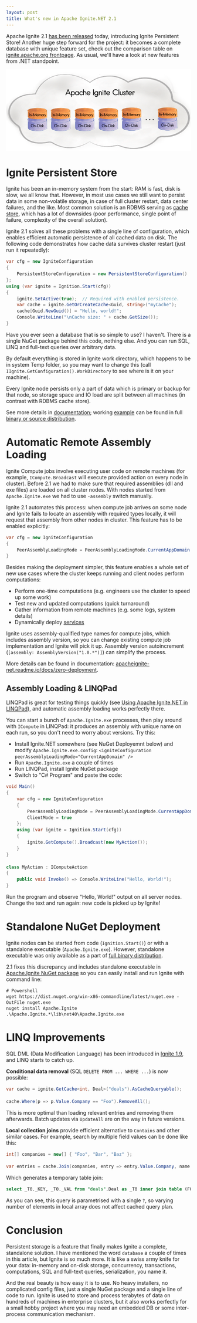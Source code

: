 ```yaml
---
layout: post
title: What's new in Apache Ignite.NET 2.1
---
```


Apache Ignite 2.1 [has been released](https://blogs.apache.org/ignite/entry/apache-ignite-2-1-a) today, introducing Ignite Persistent Store!
Another huge step forward for the project: it becomes a complete database with unique feature set, check out the comparison table on [ignite.apache.org frontpage](https://ignite.apache.org/). As usual, we'll have a look at new features from .NET standpoint.

![Apache Ignite Persistent Store](../images/ignite-persistent-store.png)


# Ignite Persistent Store

Ignite has been an in-memory system from the start: RAM is fast, disk is slow, we all know that.
However, in most use cases we still want to persist data in some non-volatile storage, in case of full cluster restart, data center failures, and the like.
Most common solution is an RDBMS serving as [cache store](https://apacheignite-net.readme.io/docs/persistent-store), which has a lot of downsides (poor performance, single point of failure, complexity of the overall solution).

Ignite 2.1 solves all these problems with a single line of configuration, which enables efficient automatic persistence of all cached data on disk.
The following code demonstrates how cache data survives cluster restart (just run it repeatedly):

```cs
var cfg = new IgniteConfiguration 
{ 
    PersistentStoreConfiguration = new PersistentStoreConfiguration() 
};
using (var ignite = Ignition.Start(cfg))
{
    ignite.SetActive(true);  // Required with enabled persistence.
    var cache = ignite.GetOrCreateCache<Guid, string>("myCache");
    cache[Guid.NewGuid()] = "Hello, world!";
    Console.WriteLine("\nCache size: " + cache.GetSize());
}
```

Have you ever seen a database that is so simple to use? I haven't.
There is a single NuGet package behind this code, nothing else. And you can run SQL, LINQ and full-text queries over arbitrary data.

By default everything is stored in Ignite work directory, which happens to be in system Temp folder, so you may want to change this (call `IIgnite.GetConfiguration().WorkDirectory` to see where is it on your machine).

Every Ignite node persists only a part of data which is primary or backup for that node, so storage space and IO load are split between all machines (in contrast with RDBMS cache store).

See more details in [documentation](https://apacheignite.readme.io/docs/distributed-persistent-store); working [example](https://github.com/apache/ignite/blob/master/modules/platforms/dotnet/examples/Apache.Ignite.Examples/Datagrid/StoreExample.cs) can be found in full [binary or source distribution](https://ignite.apache.org/download.cgi).


# Automatic Remote Assembly Loading 

Ignite Compute jobs involve executing user code on remote machines (for example, `ICompute.Broadcast` will execute provided action on every node in cluster).
Before 2.1 we had to make sure that required assemblies (dll and exe files) are loaded on all cluster nodes. With nodes started from `Apache.Ignite.exe` we had to use `-assembly` switch manually.

Ignite 2.1 automates this process: when compute job arrives on some node and Ignite fails to locate an assembly with required types locally, it will request that assembly from other nodes in cluster. This feature has to be enabled explicitly:

```cs
var cfg = new IgniteConfiguration
{
    PeerAssemblyLoadingMode = PeerAssemblyLoadingMode.CurrentAppDomain
}
```

Besides making the deployment simpler, this feature enables a whole set of new use cases where the cluster keeps running and client nodes perform computations:
* Perform one-time computations (e.g. engineers use the cluster to speed up some work)
* Test new and updated computations (quick turnaround)
* Gather information from remote machines (e.g. some logs, system details)
* Dynamically deploy [services](https://apacheignite-net.readme.io/docs/service-grid)

Ignite uses assembly-qualified type names for compute jobs, which includes assembly version, so you can change existing compute job implementation and Ignite will pick it up. Assembly version autoincrement (`[assembly: AssemblyVersion("1.0.*")]`) can simplify the process.

More details can be found in documentation: [apacheignite-net.readme.io/docs/zero-deployment](https://apacheignite-net.readme.io/docs/zero-deployment).

## Assembly Loading & LINQPad

LINQPad is great for testing things quickly (see [Using Apache Ignite.NET in LINQPad](https://ptupitsyn.github.io/Using-Apache-Ignite-Net-in-LINQPad/)), and automatic assembly loading works perfectly there.

You can start a bunch of `Apache.Ignite.exe` processes, then play around with `ICompute` in LINQPad: it produces an assembly with unique name on each run, so you don't need to worry about versions. Try this:
* Install Ignite.NET somewhere (see NuGet Deployemnt below) and modify `Apache.Ignite.exe.config`: `<igniteConfiguration peerAssemblyLoadingMode="CurrentAppDomain" />`
* Run `Apache.Ignite.exe` a couple of times
* Run LINQPad, install Ignite NuGet package
* Switch to "C# Program" and paste the code:

```cs
void Main()
{
	var cfg = new IgniteConfiguration 
	{ 
		PeerAssemblyLoadingMode = PeerAssemblyLoadingMode.CurrentAppDomain,
		ClientMode = true
	};
	using (var ignite = Ignition.Start(cfg))
	{
		ignite.GetCompute().Broadcast(new MyAction());
	}
}

class MyAction : IComputeAction
{
	public void Invoke() => Console.WriteLine("Hello, World!");
}
```

Run the program and observe "Hello, World!" output on all server nodes.
Change the text and run again: new code is picked up by Ignite!


# Standalone NuGet Deployment

Ignite nodes can be started from code (`Ignition.Start()`) or with a standalone executable (`Apache.Ignite.exe`). However, standalone executable was only available as a part of [full binary distribution](https://ignite.apache.org/download.cgi).

2.1 fixes this discrepancy and includes standalone executable in [Apache.Ignite NuGet package](https://www.nuget.org/packages/Apache.Ignite/) so you can easily install and run Ignite with command line:

```shell
# Powershell
wget https://dist.nuget.org/win-x86-commandline/latest/nuget.exe -OutFile nuget.exe
nuget install Apache.Ignite
.\Apache.Ignite.*\lib\net40\Apache.Ignite.exe
```


# LINQ Improvements

SQL DML (Data Modification Language) has been introduced in [Ignite 1.9](https://ptupitsyn.github.io/Whats-New-In-Ignite-Net-1-9/), and LINQ starts to catch up.

**Conditional data removal** (SQL `DELETE FROM ... WHERE ...`) is now possible:

```cs
var cache = ignite.GetCache<int, Deal>("deals").AsCacheQueryable();

cache.Where(p => p.Value.Company == "Foo").RemoveAll();
```

This is more optimal than loading relevant entries and removing them afterwards. Batch updates via `UpdateAll` are on the way in future versions.

**Local collection joins** provide efficient alternative to `Contains` and other similar cases. For example, search by multiple field values can be done like this:

```cs
int[] companies = new[] { "Foo", "Bar", "Baz" };

var entries = cache.Join(companies, entry => entry.Value.Company, name => name, (entry, name) => entry);
```

Which generates a temporary table join:

```sql
select _T0._KEY, _T0._VAL from "deals".Deal as _T0 inner join table (F0 nvarchar = ?) _T1 on (_T1.F0 = _T0.COMPANY)
```

As you can see, this query is parametrised with a single `?`, so varying number of elements in local array does not affect cached query plan.

# Conclusion

Persistent storage is a feature that finally makes Ignite a complete, standalone solution.
I have mentioned the word `database` a couple of times in this article, but Ignite is so much more. It is like a swiss army knife for your data: in-memory and on-disk storage, concurrency, transactions, computations, SQL and full-text queries, serialization, you name it.

And the real beauty is how easy it is to use. No heavy installers, no complicated config files, just a single NuGet package and a single line of code to run. Ignite is used to store and process terabytes of data on hundreds of machines in enterprise clusters, but it also works perfectly for a small hobby project where you may need an embedded DB or some inter-process communication mechanism.